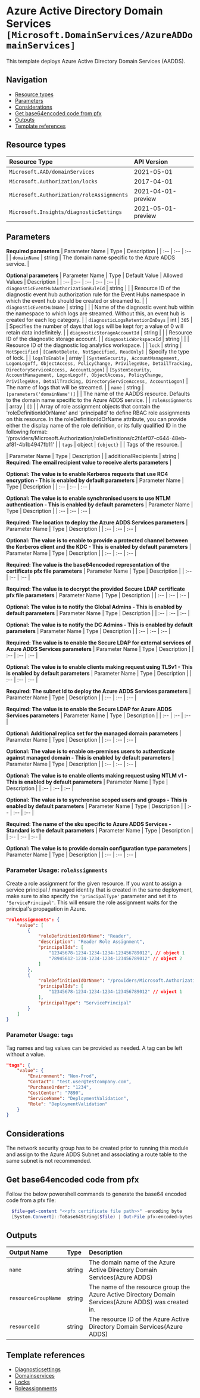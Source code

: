 # Azure Active Directory Domain Services `[Microsoft.DomainServices/AzureADDomainServices]`

This template deploys Azure Active Directory Domain Services (AADDS).

## Navigation

- [Resource types](#Resource-types)
- [Parameters](#Parameters)
- [Considerations](#Considerations)
- [Get base64encoded code from pfx](#Get-base64encoded-code-from-pfx)
- [Outputs](#Outputs)
- [Template references](#Template-references)

## Resource types

| Resource Type | API Version |
| :-- | :-- |
| `Microsoft.AAD/domainServices` | 2021-05-01 |
| `Microsoft.Authorization/locks` | 2017-04-01 |
| `Microsoft.Authorization/roleAssignments` | 2021-04-01-preview |
| `Microsoft.Insights/diagnosticSettings` | 2021-05-01-preview |

## Parameters

**Required parameters**
| Parameter Name | Type | Description |
| :-- | :-- | :-- |
| `domainName` | string | The domain name specific to the Azure ADDS service. |

**Optional parameters**
| Parameter Name | Type | Default Value | Allowed Values | Description |
| :-- | :-- | :-- | :-- | :-- |
| `diagnosticEventHubAuthorizationRuleId` | string |  |  | Resource ID of the diagnostic event hub authorization rule for the Event Hubs namespace in which the event hub should be created or streamed to. |
| `diagnosticEventHubName` | string |  |  | Name of the diagnostic event hub within the namespace to which logs are streamed. Without this, an event hub is created for each log category. |
| `diagnosticLogsRetentionInDays` | int | `365` |  | Specifies the number of days that logs will be kept for; a value of 0 will retain data indefinitely. |
| `diagnosticStorageAccountId` | string |  |  | Resource ID of the diagnostic storage account. |
| `diagnosticWorkspaceId` | string |  |  | Resource ID of the diagnostic log analytics workspace. |
| `lock` | string | `NotSpecified` | `[CanNotDelete, NotSpecified, ReadOnly]` | Specify the type of lock. |
| `logsToEnable` | array | `[SystemSecurity, AccountManagement, LogonLogoff, ObjectAccess, PolicyChange, PrivilegeUse, DetailTracking, DirectoryServiceAccess, AccountLogon]` | `[SystemSecurity, AccountManagement, LogonLogoff, ObjectAccess, PolicyChange, PrivilegeUse, DetailTracking, DirectoryServiceAccess, AccountLogon]` | The name of logs that will be streamed. |
| `name` | string | `[parameters('domainName')]` |  | The name of the AADDS resource. Defaults to the domain name specific to the Azure ADDS service. |
| `roleAssignments` | array | `[]` |  | Array of role assignment objects that contain the 'roleDefinitionIdOrName' and 'principalId' to define RBAC role assignments on this resource. In the roleDefinitionIdOrName attribute, you can provide either the display name of the role definition, or its fully qualified ID in the following format: '/providers/Microsoft.Authorization/roleDefinitions/c2f4ef07-c644-48eb-af81-4b1b4947fb11' |
| `tags` | object | `{object}` |  | Tags of the resource. |


| Parameter Name | Type | Description |
| additionalRecipients | string | **Required: The email recipient value to receive alerts parameters** |

**Optional: The value is to enable Kerberos requests that use RC4 encryption - This is enabled by default parameters**
| Parameter Name | Type | Description |
| :-- | :-- | :-- |

**Optional: The value is to enable synchronised users to use NTLM authentication - This is enabled by default parameters**
| Parameter Name | Type | Description |
| :-- | :-- | :-- |

**Required: The location to deploy the Azure ADDS Services parameters**
| Parameter Name | Type | Description |
| :-- | :-- | :-- |

**Optional: The value is to enable to provide a protected channel between the Kerberos client and the KDC - This is enabled by default parameters**
| Parameter Name | Type | Description |
| :-- | :-- | :-- |

**Required: The value is the base64encoded representation of the certificate pfx file parameters**
| Parameter Name | Type | Description |
| :-- | :-- | :-- |

**Required: The value is to decrypt the provided Secure LDAP certificate pfx file parameters**
| Parameter Name | Type | Description |
| :-- | :-- | :-- |

**Optional: The value is to notify the Global Admins - This is enabled by default parameters**
| Parameter Name | Type | Description |
| :-- | :-- | :-- |

**Optional: The value is to notify the DC Admins - This is enabled by default  parameters**
| Parameter Name | Type | Description |
| :-- | :-- | :-- |

**Required: The value is to enable the Secure LDAP for external services of Azure ADDS Services parameters**
| Parameter Name | Type | Description |
| :-- | :-- | :-- |

**Optional: The value is to enable clients making request using TLSv1 - This is enabled by default parameters**
| Parameter Name | Type | Description |
| :-- | :-- | :-- |

**Required: The subnet Id to deploy the Azure ADDS Services parameters**
| Parameter Name | Type | Description |
| :-- | :-- | :-- |

**Required: The value is to enable the Secure LDAP for Azure ADDS Services parameters**
| Parameter Name | Type | Description |
| :-- | :-- | :-- |

**Optional: Additional replica set for the managed domain parameters**
| Parameter Name | Type | Description |
| :-- | :-- | :-- |

**Optional: The value is to enable on-premises users to authenticate against managed domain - This is enabled by default parameters**
| Parameter Name | Type | Description |
| :-- | :-- | :-- |

**Optional: The value is to enable clients making request using NTLM v1 - This is enabled by default parameters**
| Parameter Name | Type | Description |
| :-- | :-- | :-- |

**Optional: The value is to synchronise scoped users and groups - This is enabled by default parameters**
| Parameter Name | Type | Description |
| :-- | :-- | :-- |

**Required: The name of the sku specific to Azure ADDS Services - Standard is the default parameters**
| Parameter Name | Type | Description |
| :-- | :-- | :-- |

**Optional: The value is to provide domain configuration type parameters**
| Parameter Name | Type | Description |
| :-- | :-- | :-- |


### Parameter Usage: `roleAssignments`

Create a role assignment for the given resource. If you want to assign a service principal / managed identity that is created in the same deployment, make sure to also specify the `'principalType'` parameter and set it to `'ServicePrincipal'`. This will ensure the role assignment waits for the principal's propagation in Azure.

```json
"roleAssignments": {
    "value": [
        {
            "roleDefinitionIdOrName": "Reader",
            "description": "Reader Role Assignment",
            "principalIds": [
                "12345678-1234-1234-1234-123456789012", // object 1
                "78945612-1234-1234-1234-123456789012" // object 2
            ]
        },
        {
            "roleDefinitionIdOrName": "/providers/Microsoft.Authorization/roleDefinitions/c2f4ef07-c644-48eb-af81-4b1b4947fb11",
            "principalIds": [
                "12345678-1234-1234-1234-123456789012" // object 1
            ],
            "principalType": "ServicePrincipal"
        }
    ]
}
```

### Parameter Usage: `tags`

Tag names and tag values can be provided as needed. A tag can be left without a value.

```json
"tags": {
    "value": {
        "Environment": "Non-Prod",
        "Contact": "test.user@testcompany.com",
        "PurchaseOrder": "1234",
        "CostCenter": "7890",
        "ServiceName": "DeploymentValidation",
        "Role": "DeploymentValidation"
    }
}
```

## Considerations

The network security group has to be created prior to running this module and assign to the Azure ADDS Subnet and associating a route table to the same subnet is not recommended.

## Get base64encoded code from pfx
Follow the below powershell commands to generate the base64 encoded code from a pfx file:
```powershell
  $file=get-content "<<pfx certificate file path>>" -encoding byte
  [System.Convert]::ToBase64String($file) | Out-File pfx-encoded-bytes.txt
```

## Outputs

| Output Name | Type | Description |
| :-- | :-- | :-- |
| `name` | string | The domain name of the Azure Active Directory Domain Services(Azure ADDS) |
| `resourceGroupName` | string | The name of the resource group the Azure Active Directory Domain Services(Azure ADDS) was created in. |
| `resourceId` | string | The resource ID of the Azure Active Directory Domain Services(Azure ADDS) |

## Template references

- [Diagnosticsettings](https://docs.microsoft.com/en-us/azure/templates/Microsoft.Insights/2021-05-01-preview/diagnosticSettings)
- [Domainservices](https://docs.microsoft.com/en-us/azure/templates/Microsoft.AAD/2021-05-01/domainServices)
- [Locks](https://docs.microsoft.com/en-us/azure/templates/Microsoft.Authorization/2017-04-01/locks)
- [Roleassignments](https://docs.microsoft.com/en-us/azure/templates/Microsoft.Authorization/roleAssignments)
